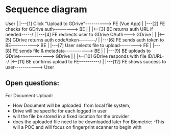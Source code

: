 # Sequence diagram

User
 |
 |---[1] Click "Upload to GDrive"----------> FE (Vue App)
 |
 |---[2] FE checks for GDrive auth---------> BE
 |                                          |
 |<--[3] BE returns auth URL if needed-----/
 |
 |---[4] FE redirects user to GDrive OAuth---> GDrive
 |                                              |
 |<--[5] GDrive returns auth code/token--------/
 |
 |---[6] FE sends auth token to BE-----------> BE
 |
 |---[7] User selects file to upload--------> FE
 |
 |---[8] FE sends file & metadata-----------> BE
 |                                          |
 |---[9] BE uploads to GDrive--------------> GDrive
 |                                          |
 |<--[10] GDrive responds with file ID/URL--/
 |<--[11] BE confirms upload to FE----------/
 |
 |---[12] FE shows success to user-----------> User

## Open questions:
For Document Upload:
- How Document will be uploaded: from local file system,
- Drive will be specific for each logged in user
- will the file be stored in a fixed location for the provider
- does the uploaded file need to be downloaded later
For Biometric:
-This will a POC and will focus on fingerprint scanner to begin with
